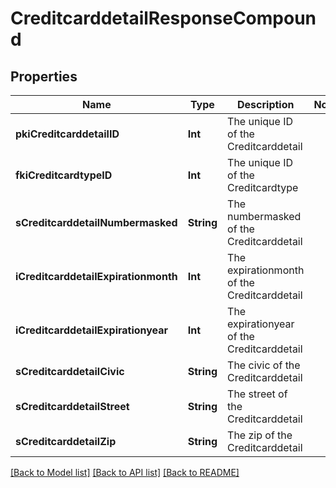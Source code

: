 # CreditcarddetailResponseCompound

## Properties
Name | Type | Description | Notes
------------ | ------------- | ------------- | -------------
**pkiCreditcarddetailID** | **Int** | The unique ID of the Creditcarddetail | 
**fkiCreditcardtypeID** | **Int** | The unique ID of the Creditcardtype | 
**sCreditcarddetailNumbermasked** | **String** | The numbermasked of the Creditcarddetail | 
**iCreditcarddetailExpirationmonth** | **Int** | The expirationmonth of the Creditcarddetail | 
**iCreditcarddetailExpirationyear** | **Int** | The expirationyear of the Creditcarddetail | 
**sCreditcarddetailCivic** | **String** | The civic of the Creditcarddetail | 
**sCreditcarddetailStreet** | **String** | The street of the Creditcarddetail | 
**sCreditcarddetailZip** | **String** | The zip of the Creditcarddetail | 

[[Back to Model list]](../README.md#documentation-for-models) [[Back to API list]](../README.md#documentation-for-api-endpoints) [[Back to README]](../README.md)


